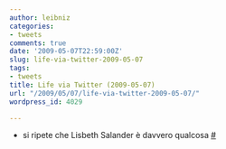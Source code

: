 ```yaml
---
author: leibniz
categories:
- tweets
comments: true
date: '2009-05-07T22:59:00Z'
slug: life-via-twitter-2009-05-07
tags:
- tweets
title: Life via Twitter (2009-05-07)
url: "/2009/05/07/life-via-twitter-2009-05-07/"
wordpress_id: 4029

---
```

* si ripete che Lisbeth Salander  è davvero qualcosa [#](http://twitter.com/leibniz/statuses/1727166971)


